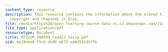 ```yaml
---
content_type: resource
description: This resource contains the information about the eldred transformed hawthorne,
  copyright and rhapsody in blue.
file: /media/https%3A/open-learning-course-data-rc.s3.amazonaws.com/21m-380-music-and-technology-contemporary-history-and-aesthetics-fall-2009/ee19eee0f5cbdb9ba673aa8d541d5ffb_MIT21M_380F09_read23_lesig.pdf
file_type: application/pdf
resourcetype: Document
title: MIT21M_380F09_read23_lesig.pdf
uid: ee19eee0-f5cb-db9b-a673-aa8d541d5ffb
---
```

